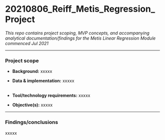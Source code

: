 # 20210806_Reiff_Metis_Regression_Project
_This repo contains project scoping, MVP concepts, and accompanying analytical documentation/findings for the Metis Linear Regression Module commenced Jul 2021_

---
### **Project scope**
* **Background:** xxxxx    
* **Data & implementation:** xxxxx<br/><br/>

* **Tool/technology requirements:** xxxxx     
* **Objective(s):** xxxxx   

---
### **Findings/conclusions**
xxxxx
